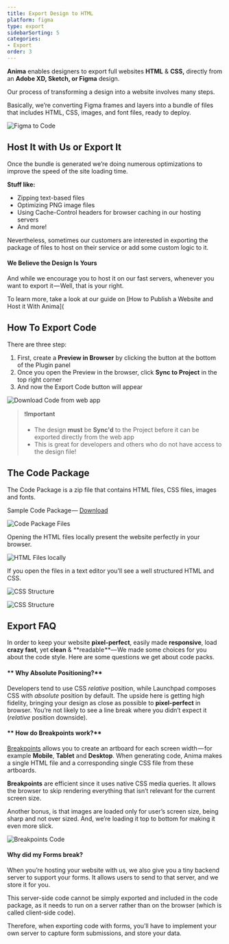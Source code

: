 ```yaml
---
title: Export Design to HTML
platform: figma
type: export
sidebarSorting: 5
categories: 
- Export
order: 3
---
```

**Anima** enables designers to export full websites **HTML** & **CSS,** directly from an **Adobe XD, Sketch, or Figma** design.

Our process of transforming a design into a website involves many steps.

Basically, we’re converting Figma frames and layers into a bundle of files that includes HTML, CSS, images, and font files, ready to deploy.

![Figma to Code](https://p46.f4.n0.cdn.getcloudapp.com/items/lluJYb2J/Figma%20to%20code%20cover.png?v=b5166f89c834d2dce714ad2a8213263f)

## Host It with Us or Export It

Once the bundle is generated we’re doing numerous optimizations to improve the speed of the site loading time.

**Stuff like:**

-   Zipping text-based files
-   Optimizing PNG image files
-   Using Cache-Control headers for browser caching in our hosting servers
-   And more!

Nevertheless, sometimes our customers are interested in exporting the package of files to host on their service or add some custom logic to it.

####  We Believe the Design Is Yours

And while we encourage you to host it on our fast servers, whenever you want to export it — Well, that is your right.

To learn more, take a look at our guide on [How to Publish a Website and Host it With Anima](

## How To Export Code

There are three step:

1. First, create a **Preview in Browser** by clicking the button at the bottom of the Plugin panel
2. Once you open the Preview in the browser, click **Sync to Project**  in the top right corner
3. And now the Export Code button will appear

![Download Code from web app](https://p46.f4.n0.cdn.getcloudapp.com/items/p9uPGybQ/Export%20Code%20from%20webapp%402x.png?v=86dc47395041dc668583c59b8f8c48ed "Download Code from web app")


> ❗️**Important** 
> - The design **must** be **Sync'd** to the Project before it can be exported directly from the web app
> - This is great for developers and others who do not have access to the design file!
> 

## The Code Package

The Code Package is a zip file that contains HTML files, CSS files, images and fonts.

Sample Code Package — [Download](https://cl.ly/33392Z3f3g3D)

![Code Package Files](http://f.cl.ly/items/1b0t3P1a0C3y3m0n3M0w/Code%20Package%20Files.png)

Opening the HTML files locally present the website perfectly in your browser.

![HTML Files locally](https://downloads.intercomcdn.com/i/o/95946171/ac800bee0f0f17046bb6e40e/1%2AYDIyhtQnkGiqtkBQQCYjpA.png)

If you open the files in a text editor you’ll see a well structured HTML and CSS.

![CSS Structure](https://downloads.intercomcdn.com/i/o/95946174/5f1c4df3908408ac2d1196a1/1%2AgqcF2yZX74Rtk5pkn1YTbw.png)

![CSS Structure](https://downloads.intercomcdn.com/i/o/95946175/a309cb5874ab6d7a51cb08dd/1%2A8ww5nOrz-WFWquqwgQW2xQ.png)

## Export FAQ

In order to keep your website **pixel-perfect**, easily made **responsive**, load **crazy fast**, yet **clean** & **readable **— We made some choices for you about the code style. Here are some questions we get about code packs.

#### ** Why Absolute Positioning?**

Developers tend to use CSS _relative_ position, while Launchpad composes CSS with _absolute_ position by default. The upside here is getting high fidelity, bringing your design as close as possible to **pixel-perfect** in browser. You’re not likely to see a line break where you didn’t expect it (_relative_ position downside).


#### ** How do Breakpoints work?**

[Breakpoints](https://docs.animaapp.com/v3/figma/prototype/breakpoints.html) allows you to create an artboard for each screen width — for example **Mobile**, **Tablet** and **Desktop**. When generating code, Anima makes a single HTML file and a corresponding single CSS file from these artboards.

**Breakpoints** are efficient since it uses native CSS media queries. It allows the browser to skip rendering everything that isn’t relevant for the current screen size.

Another bonus, is that images are loaded only for user’s screen size, being sharp and not over sized. And, we’re loading it top to bottom for making it even more slick.

![Breakpoints Code](http://f.cl.ly/items/3M3k100c3E3q0x0B1t00/Breakpoints%20code2x.png)

####  Why did my Forms break?

When you’re hosting your website with us, we also give you a tiny backend server to support your forms. It allows users to send to that server, and we store it for you.

This server-side code cannot be simply exported and included in the code package, as it needs to run on a server rather than on the browser (which is called client-side code).

Therefore, when exporting code with forms, you’ll have to implement your own server to capture form submissions, and store your data.
